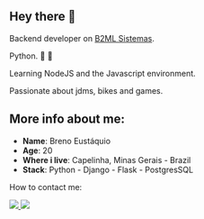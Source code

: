 ## Hey there  &#129327;


Backend developer on <a href="https://b2ml.com.br">B2ML Sistemas</a>.  

Python. &#128013; &#128154;

Learning NodeJS and the Javascript environment.

Passionate about jdms, bikes and games.


## More info about me:

* **Name**: Breno Eustáquio
* **Age**: 20
* **Where i live**: Capelinha, Minas Gerais - Brazil
* **Stack**: Python - Django - Flask - PostgresSQL 

How to contact me: <div>

<a href ='mailto:brenocastro.programador@gmail.com'> <img src="https://img.shields.io/badge/Gmail-D14836?style=for-the-badge&logo=gmail&logoColor=white" target="_blank">
</a>
<a href="https://www.linkedin.com/in/breno-eust%C3%A1quio//" target="_blank"><img src="https://img.shields.io/badge/-LinkedIn-%230077B5?style=for-the-badge&logo=linkedin&logoColor=white" target="_blank">
</a> 
 


     
